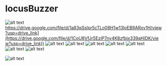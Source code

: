 # locusBuzzer

![alt text](https://drive.google.com/file/d/1a83qSslpr5cTLo08H1w13loEB9ARxv1H/view?usp=drive_link)https://drive.google.com/file/d/1a83qSslpr5cTLo08H1w13loEB9ARxv1H/view?usp=drive_link](https://drive.google.com/file/d/1CoU8VfJr5EziP7ny4K8zfbjx339aHlDK/view?usp=drive_link))
![alt text]([http://url/to/img.png](https://drive.google.com/file/d/1a83qSslpr5cTLo08H1w13loEB9ARxv1H/view?usp=drive_link)https://drive.google.com/file/d/1a83qSslpr5cTLo08H1w13loEB9ARxv1H/view?usp=drive_link)
![alt text]([http://url/to/img.png](https://drive.google.com/file/d/1a83qSslpr5cTLo08H1w13loEB9ARxv1H/view?usp=drive_link)https://drive.google.com/file/d/1a83qSslpr5cTLo08H1w13loEB9ARxv1H/view?usp=drive_link)
![alt text]([http://url/to/img.png](https://drive.google.com/file/d/1a83qSslpr5cTLo08H1w13loEB9ARxv1H/view?usp=drive_link)https://drive.google.com/file/d/1a83qSslpr5cTLo08H1w13loEB9ARxv1H/view?usp=drive_link)
![alt text]([http://url/to/img.png](https://drive.google.com/file/d/1a83qSslpr5cTLo08H1w13loEB9ARxv1H/view?usp=drive_link)https://drive.google.com/file/d/1a83qSslpr5cTLo08H1w13loEB9ARxv1H/view?usp=drive_link)
![alt text]([http://url/to/img.png](https://drive.google.com/file/d/1a83qSslpr5cTLo08H1w13loEB9ARxv1H/view?usp=drive_link)https://drive.google.com/file/d/1a83qSslpr5cTLo08H1w13loEB9ARxv1H/view?usp=drive_link)
![alt text]([http://url/to/img.png](https://drive.google.com/file/d/1a83qSslpr5cTLo08H1w13loEB9ARxv1H/view?usp=drive_link)https://drive.google.com/file/d/1a83qSslpr5cTLo08H1w13loEB9ARxv1H/view?usp=drive_link)
![alt text]([http://url/to/img.png](https://drive.google.com/file/d/1a83qSslpr5cTLo08H1w13loEB9ARxv1H/view?usp=drive_link)https://drive.google.com/file/d/1a83qSslpr5cTLo08H1w13loEB9ARxv1H/view?usp=drive_link)


![alt text]([http://url/to/img.png](https://drive.google.com/file/d/1a83qSslpr5cTLo08H1w13loEB9ARxv1H/view?usp=drive_link)https://drive.google.com/file/d/1a83qSslpr5cTLo08H1w13loEB9ARxv1H/view?usp=drive_link)

